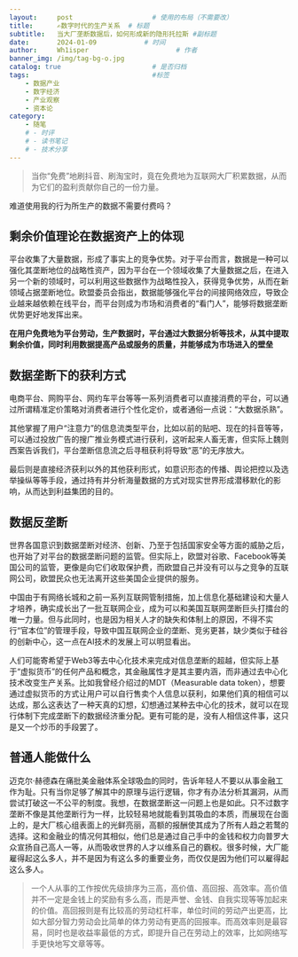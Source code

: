 ```yaml
---
layout:     post                    # 使用的布局（不需要改）
title:      ✍数字时代的生产关系	# 标题
subtitle:   当大厂垄断数据后，如何形成新的隐形托拉斯 #副标题
date:       2024-01-09            # 时间
author:     Wh1isper                      # 作者
banner_img: /img/tag-bg-o.jpg
catalog: true                       # 是否归档
tags:                               #标签
    - 数据产业
    - 数字经济
    - 产业观察
    - 资本论
category:
    - 随笔
    # - 时评
    # - 读书笔记
    # - 技术分享
---
```


> 当你“免费”地刷抖音、刷淘宝时，竟在免费地为互联网大厂积累数据，从而为它们的盈利贡献你自己的一份力量。

难道使用我的行为所生产的数据不需要付费吗？

## 剩余价值理论在数据资产上的体现

平台收集了大量数据，形成了事实上的竞争优势。对于平台而言，数据是一种可以强化其垄断地位的战略性资产，因为平台在一个领域收集了大量数据之后，在进入另一个新的领域时，可以利用这些数据作为战略性投入，获得竞争优势，从而在新领域占据垄断地位。欧盟委员会指出，数据能够强化平台的间接网络效应，导致企业越来越依赖在线平台，而平台则成为市场和消费者的“看门人”，能够将数据垄断优势更好地发挥出来。

**在用户免费地为平台劳动，生产数据时，平台通过大数据分析等技术，从其中提取剩余价值，同时利用数据提高产品或服务的质量，并能够成为市场进入的壁垒**

## 数据垄断下的获利方式

电商平台、网购平台、网约车平台等等一系列消费者可以直接消费的平台，可以通过所谓精准定价策略对消费者进行个性化定价，或者通俗一点说：“大数据杀熟”。

其他掌握了用户“注意力”的信息流类型平台，比如以前的贴吧、现在的抖音等等，可以通过投放广告的搜广推业务模式进行获利，这听起来人畜无害，但实际上魏则西案告诉我们，平台垄断信息流之后寻租获利将导致“恶”的无序放大。

最后则是直接经济获利以外的其他获利形式，如意识形态的传播、舆论把控以及选举操纵等等手段，通过持有并分析海量数据的方式对现实世界形成潜移默化的影响，从而达到利益集团的目的。

## 数据反垄断

世界各国意识到数据垄断对经济、创新、乃至于包括国家安全等方面的威胁之后，也开始了对平台的数据垄断问题的监管。但实际上，欧盟对谷歌、Facebook等美国公司的监管，更像是向它们收取保护费，而欧盟自己并没有可以与之竞争的互联网公司，欧盟民众也无法离开这些美国企业提供的服务。

中国由于有网络长城和之前一系列互联网管制措施，加上信息化基础建设和大量人才培养，确实成长出了一批互联网企业，成为可以和美国互联网垄断巨头打擂台的唯一力量。但与此同时，也是因为相关人才的缺失和体制上的原因，不得不实行“官本位”的管理手段，导致中国互联网企业的垄断、竞劣更甚，缺少类似于硅谷的创新中心，这一点在AI技术的发展上可以明显看出。

人们可能寄希望于Web3等去中心化技术来完成对信息垄断的超越，但实际上基于“虚拟货币”的任何产品和概念，其金融属性才是其主要内涵，而非通过去中心化技术改变生产关系。比如我曾经介绍过的MDT（Measurable data token），想要通过虚拟货币的方式让用户可以自行售卖个人信息以获利，如果他们真的相信可以达成，那么这表达了一种天真的幻想，幻想通过某种去中心化的技术，就可以在现行体制下完成垄断下的数据经济重分配。更有可能的是，没有人相信这件事，这只是又一个炒币的手段罢了。

## 普通人能做什么

迈克尔·赫德森在痛批美金融体系全球吸血的同时，告诉年轻人不要以从事金融工作为耻。只有当你足够了解其中的原理与运行逻辑，你才有办法分析其漏洞，从而尝试打破这一不公平的制度。我想，在数据垄断这一问题上也是如此。只不过数字垄断不像是其他垄断行为一样，比较轻易地就能看到其吸血的本质，而展现在台面上的，是大厂核心组表面上的光鲜亮丽，高额的报酬使其成为了所有人趋之若鹜的选择。这和金融业的情况何其相似，他们总是通过自己手中的金钱和权力向普罗大众宣扬自己高人一等，从而吸收世界的人才以维系自己的霸权。很多时候，大厂能雇得起这么多人，并不是因为有这么多的重要业务，而仅仅是因为他们可以雇得起这么多人。

> 一个人从事的工作按优先级排序为三高，高价值、高回报、高效率。高价值并不一定是金钱上的奖励有多么高，而是声誉、金钱、自我实现等等加起来的价值。高回报则是有比较高的劳动杠杆率，单位时间的劳动产出更高，比如大部分智力劳动会比简单的体力劳动有更高的回报率。而高效率则是最容易，同时也是收益率最低的方式，即提升自己在劳动上的效率，比如网络写手更快地写文章等等。
